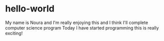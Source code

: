 # hello-world

My name is Noura and I'm really enjoying this and I think I'll complete computer science program
Today I have started programming this is really exciting!
